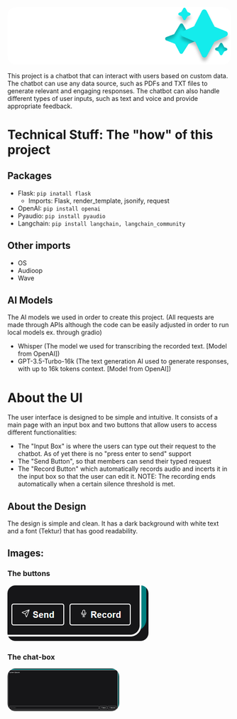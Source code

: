 <p align="middle">
  <img src="/Images/415768736_3741005119546423_4449621087855576190_n.png" style="border-radius: 18px"/>
</p>
This project is a chatbot that can interact with users based on custom data. The chatbot can use any data source, such as PDFs and TXT files to generate relevant and engaging responses. The chatbot can also handle different types of user inputs, such as text and voice and provide appropriate feedback. 

[comment]: <> (The project is open-source and available on GitHub for anyone who wants to use it or contribute to it.)

# Technical Stuff: The "how" of this project
## Packages
- Flask: `pip inatall flask`
  - Imports: Flask, render_template, jsonify, request
- OpenAI: `pip install openai`
- Pyaudio: `pip install pyaudio`
- Langchain: `pip install langchain, langchain_community`
## Other imports
- OS
- Audioop
- Wave

## AI Models
The AI models we used in order to create this project. (All requests are made through APIs although the code can be easily adjusted in order to run local models ex. through gradio)
- Whisper (The model we used for transcribing the recorded text. [Model from OpenAI])
- GPT-3.5-Turbo-16k (The text generation AI used to generate responses, with up to 16k tokens context. [Model from OpenAI])

# About the UI
The user interface is designed to be simple and intuitive. It consists of a main page with an input box and two buttons that allow users to access different functionalities:
- The "Input Box" is where the users can type out their request to the chatbot. As of yet there is no "press enter to send" support
- The "Send Button", so that members can send their typed request
- The "Record Button" which automatically records audio and incerts it in the input box so that the user can edit it. NOTE: The recording ends automatically when a certain silence threshold is met.

## About the Design
The design is simple and clean. It has a dark background with white text and a font (Tektur) that has good readability.

## Images:
### The buttons
<p align="left">
    <img src="/Images/buttons.png" style="border-radius: 18px"/>
</p>

### The chat-box
<p align="left">
    <img src="/Images/chat-box.png" style="border-radius: 18px" width=50%, height=50%/>
</p>
